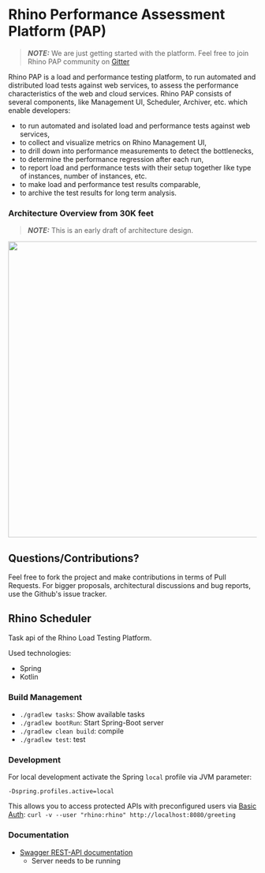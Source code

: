 # Rhino Performance Assessment Platform (PAP)

> **_NOTE:_** We are just getting started with the platform. Feel free to join Rhino PAP community on [Gitter](https://gitter.im/ryos-io/Rhino)

Rhino PAP is a load and performance testing platform, to run automated and distributed load tests against web services,
to assess the performance characteristics of the web and cloud services. Rhino PAP consists of several components, like Management UI, Scheduler,
Archiver, etc. which enable developers:

- to run automated and isolated load and performance tests against web services,
- to collect and visualize metrics on Rhino Management UI,
- to drill down into performance measurements to detect the bottlenecks,
- to determine the performance regression after each run,
- to report load and performance tests with their setup together like type of instances, number of instances, etc.
- to make load and performance test results comparable,
- to archive the test results for long term analysis.

### Architecture Overview from 30K feet

> **_NOTE:_** This is an early draft of architecture design.

<p align="center">
  <img src="https://github.com/ryos-io/Rhino-PAP/blob/master/system_arch.png"  width="600"/>
</p>

## Questions/Contributions?

Feel free to fork the project and make contributions in terms of Pull Requests. For bigger
proposals, architectural discussions and bug reports, use the Github's issue tracker.

## Rhino Scheduler

Task api of the Rhino Load Testing Platform.

Used technologies:

- Spring
- Kotlin

### Build Management

- `./gradlew tasks`: Show available tasks
- `./gradlew bootRun`: Start Spring-Boot server
- `./gradlew clean build`: compile
- `./gradlew test`: test

### Development

For local development activate the Spring `local` profile via JVM parameter:

`-Dspring.profiles.active=local`

This allows you to access protected APIs with preconfigured users
via [Basic Auth](https://developer.mozilla.org/en-US/docs/Web/HTTP/Authentication):
`curl -v --user "rhino:rhino" http://localhost:8080/greeting`

### Documentation

- [Swagger REST-API documentation](http://localhost:8080/swagger-ui.html)
  - Server needs to be running
